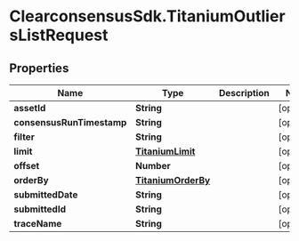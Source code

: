# ClearconsensusSdk.TitaniumOutliersListRequest

## Properties

Name | Type | Description | Notes
------------ | ------------- | ------------- | -------------
**assetId** | **String** |  | [optional] 
**consensusRunTimestamp** | **String** |  | [optional] 
**filter** | **String** |  | [optional] 
**limit** | [**TitaniumLimit**](TitaniumLimit.md) |  | [optional] 
**offset** | **Number** |  | [optional] 
**orderBy** | [**TitaniumOrderBy**](TitaniumOrderBy.md) |  | [optional] 
**submittedDate** | **String** |  | [optional] 
**submittedId** | **String** |  | [optional] 
**traceName** | **String** |  | [optional] 


